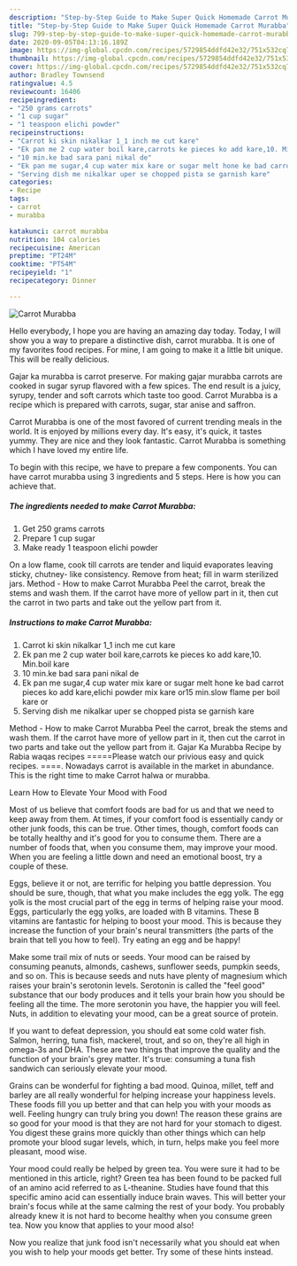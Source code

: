 ```yaml
---
description: "Step-by-Step Guide to Make Super Quick Homemade Carrot Murabba"
title: "Step-by-Step Guide to Make Super Quick Homemade Carrot Murabba"
slug: 799-step-by-step-guide-to-make-super-quick-homemade-carrot-murabba
date: 2020-09-05T04:13:16.189Z
image: https://img-global.cpcdn.com/recipes/5729854ddfd42e32/751x532cq70/carrot-murabba-recipe-main-photo.jpg
thumbnail: https://img-global.cpcdn.com/recipes/5729854ddfd42e32/751x532cq70/carrot-murabba-recipe-main-photo.jpg
cover: https://img-global.cpcdn.com/recipes/5729854ddfd42e32/751x532cq70/carrot-murabba-recipe-main-photo.jpg
author: Bradley Townsend
ratingvalue: 4.5
reviewcount: 16406
recipeingredient:
- "250 grams carrots"
- "1 cup sugar"
- "1 teaspoon elichi powder"
recipeinstructions:
- "Carrot ki skin nikalkar 1_1 inch me cut kare"
- "Ek pan me 2 cup water boil kare,carrots ke pieces ko add kare,10. Min.boil kare"
- "10 min.ke bad sara pani nikal de"
- "Ek pan me sugar,4 cup water mix kare or sugar melt hone ke bad carrot pieces ko add kare,elichi powder mix kare or15 min.slow flame per boil kare or"
- "Serving dish me nikalkar uper se chopped pista se garnish kare"
categories:
- Recipe
tags:
- carrot
- murabba

katakunci: carrot murabba 
nutrition: 104 calories
recipecuisine: American
preptime: "PT24M"
cooktime: "PT54M"
recipeyield: "1"
recipecategory: Dinner

---
```



![Carrot Murabba](https://img-global.cpcdn.com/recipes/5729854ddfd42e32/751x532cq70/carrot-murabba-recipe-main-photo.jpg)

Hello everybody, I hope you are having an amazing day today. Today, I will show you a way to prepare a distinctive dish, carrot murabba. It is one of my favorites food recipes. For mine, I am going to make it a little bit unique. This will be really delicious.

Gajar ka murabba is carrot preserve. For making gajar murabba carrots are cooked in sugar syrup flavored with a few spices. The end result is a juicy, syrupy, tender and soft carrots which taste too good. Carrot Murabba is a recipe which is prepared with carrots, sugar, star anise and saffron.

Carrot Murabba is one of the most favored of current trending meals in the world. It is enjoyed by millions every day. It's easy, it's quick, it tastes yummy. They are nice and they look fantastic. Carrot Murabba is something which I have loved my entire life.


To begin with this recipe, we have to prepare a few components. You can have carrot murabba using 3 ingredients and 5 steps. Here is how you can achieve that.

<!--inarticleads1-->

##### The ingredients needed to make Carrot Murabba:

1. Get 250 grams carrots
1. Prepare 1 cup sugar
1. Make ready 1 teaspoon elichi powder


On a low flame, cook till carrots are tender and liquid evaporates leaving sticky, chutney- like consistency. Remove from heat; fill in warm sterilized jars. Method - How to make Carrot Murabba Peel the carrot, break the stems and wash them. If the carrot have more of yellow part in it, then cut the carrot in two parts and take out the yellow part from it. 

<!--inarticleads2-->

##### Instructions to make Carrot Murabba:

1. Carrot ki skin nikalkar 1_1 inch me cut kare
1. Ek pan me 2 cup water boil kare,carrots ke pieces ko add kare,10. Min.boil kare
1. 10 min.ke bad sara pani nikal de
1. Ek pan me sugar,4 cup water mix kare or sugar melt hone ke bad carrot pieces ko add kare,elichi powder mix kare or15 min.slow flame per boil kare or
1. Serving dish me nikalkar uper se chopped pista se garnish kare


Method - How to make Carrot Murabba Peel the carrot, break the stems and wash them. If the carrot have more of yellow part in it, then cut the carrot in two parts and take out the yellow part from it. Gajar Ka Murabba Recipe by Rabia waqas recipes =====Please watch our privious easy and quick recipes. ====. Nowadays carrot is available in the market in abundance. This is the right time to make Carrot halwa or murabba. 

Learn How to Elevate Your Mood with Food


Most of us believe that comfort foods are bad for us and that we need to keep away from them. At times, if your comfort food is essentially candy or other junk foods, this can be true. Other times, though, comfort foods can be totally healthy and it's good for you to consume them. There are a number of foods that, when you consume them, may improve your mood. When you are feeling a little down and need an emotional boost, try a couple of these.

Eggs, believe it or not, are terrific for helping you battle depression. You should be sure, though, that what you make includes the egg yolk. The egg yolk is the most crucial part of the egg in terms of helping raise your mood. Eggs, particularly the egg yolks, are loaded with B vitamins. These B vitamins are fantastic for helping to boost your mood. This is because they increase the function of your brain's neural transmitters (the parts of the brain that tell you how to feel). Try eating an egg and be happy!

Make some trail mix of nuts or seeds. Your mood can be raised by consuming peanuts, almonds, cashews, sunflower seeds, pumpkin seeds, and so on. This is because seeds and nuts have plenty of magnesium which raises your brain's serotonin levels. Serotonin is called the "feel good" substance that our body produces and it tells your brain how you should be feeling all the time. The more serotonin you have, the happier you will feel. Nuts, in addition to elevating your mood, can be a great source of protein.

If you want to defeat depression, you should eat some cold water fish. Salmon, herring, tuna fish, mackerel, trout, and so on, they're all high in omega-3s and DHA. These are two things that improve the quality and the function of your brain's grey matter. It's true: consuming a tuna fish sandwich can seriously elevate your mood. 

Grains can be wonderful for fighting a bad mood. Quinoa, millet, teff and barley are all really wonderful for helping increase your happiness levels. These foods fill you up better and that can help you with your moods as well. Feeling hungry can truly bring you down! The reason these grains are so good for your mood is that they are not hard for your stomach to digest. You digest these grains more quickly than other things which can help promote your blood sugar levels, which, in turn, helps make you feel more pleasant, mood wise.

Your mood could really be helped by green tea. You were sure it had to be mentioned in this article, right? Green tea has been found to be packed full of an amino acid referred to as L-theanine. Studies have found that this specific amino acid can essentially induce brain waves. This will better your brain's focus while at the same calming the rest of your body. You probably already knew it is not hard to become healthy when you consume green tea. Now you know that applies to your mood also!

Now you realize that junk food isn't necessarily what you should eat when you wish to help your moods get better. Try  some  of  these  hints  instead.


